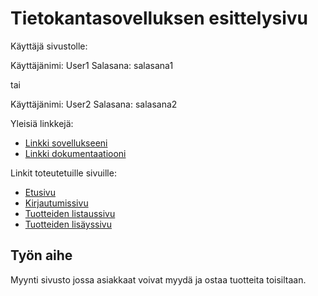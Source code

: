 # Tietokantasovelluksen esittelysivu

Käyttäjä sivustolle:

Käyttäjänimi: User1
Salasana: salasana1

tai

Käyttäjänimi: User2
Salasana: salasana2

Yleisiä linkkejä:

* [Linkki sovellukseeni](http://vavo.users.cs.helsinki.fi/tsoha/)
* [Linkki dokumentaatiooni](https://www.github.com/vasdf/Tsoha-Bootstrap/blob/master/doc/dokumentaatio.pdf)

Linkit toteutetuille sivuille:

* [Etusivu](http://vavo.users.cs.helsinki.fi/tsoha/)
* [Kirjautumissivu](http://vavo.users.cs.helsinki.fi/tsoha/kirjaudu)
* [Tuotteiden listaussivu](http://vavo.users.cs.helsinki.fi/tsoha/tuotteet)
* [Tuotteiden lisäyssivu](http://vavo.users.cs.helsinki.fi/tsoha/tuote/uusi)


## Työn aihe

Myynti sivusto jossa asiakkaat voivat myydä ja ostaa tuotteita toisiltaan. 
